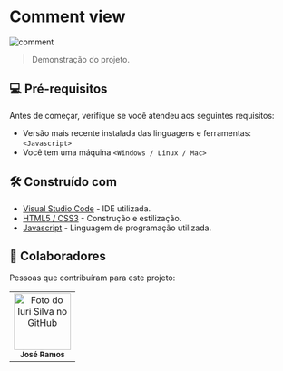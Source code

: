 # Comment view

![comment](https://user-images.githubusercontent.com/77749469/226059688-ed5052a8-acae-4f98-af23-0614a1cb8087.gif)

> Demonstração do projeto.
## 💻 Pré-requisitos

Antes de começar, verifique se você atendeu aos seguintes requisitos:

* Versão mais recente instalada das linguagens e ferramentas: `<Javascript>`
* Você tem uma máquina `<Windows / Linux / Mac>`

## 🛠️ Construído com


* [Visual Studio Code](https://code.visualstudio.com/) - IDE utilizada.
* [HTML5 / CSS3](https://www.w3schools.com) - Construção e estilização.
* [Javascript](https://www.javascript.com) - Linguagem de programação utilizada.

## 🤝 Colaboradores

Pessoas que contribuíram para este projeto:

<table>
  <tr>
    <td align="center">
      <a href="#">
        <img src="https://avatars.githubusercontent.com/u/77749469?v=4" width="100px;" alt="Foto do Iuri Silva no GitHub"/><br>
        <sub>
          <b>José Ramos</b>
        </sub>
      </a>
    </td>
  </tr>
</table>
